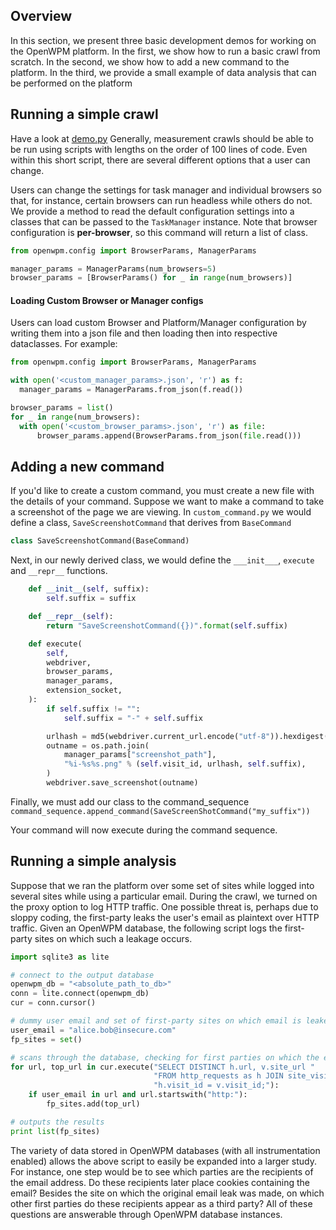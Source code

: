 ## Overview

In this section, we present three basic development demos for working on the OpenWPM platform. In the first, we show how to run a basic crawl from scratch. In the second, we show how to add a new command to the platform. In the third, we provide a small example of data analysis that can be performed on the platform

## Running a simple crawl

Have a look at [demo.py](../demo.py)
Generally, measurement crawls should be able to be run using scripts with lengths on the order of 100 lines of code.
Even within this short script, there are several different options that a user can change.

Users can change the settings for task manager and individual browsers so that, for instance, certain browsers can run headless while others do not. We provide a method to read the default configuration settings into a classes that can be passed to the `TaskManager` instance. Note that browser configuration is **per-browser**, so this command will return a list of class<BrowserParams>.

```py
from openwpm.config import BrowserParams, ManagerParams

manager_params = ManagerParams(num_browsers=5)
browser_params = [BrowserParams() for _ in range(num_browsers)]
```

#### Loading Custom Browser or Manager configs
Users can load custom Browser and Platform/Manager configuration by writing them into a json file and then loading then into respective dataclasses. For example:
```py
from openwpm.config import BrowserParams, ManagerParams

with open('<custom_manager_params>.json', 'r') as f:
  manager_params = ManagerParams.from_json(f.read())

browser_params = list()
for _ in range(num_browsers):
  with open('<custom_browser_params>.json', 'r') as file:
      browser_params.append(BrowserParams.from_json(file.read()))
```


## Adding a new command

If you'd like to create a custom command, you must create a new file with the details
of your command. Suppose we want to make a command to take a screenshot of the page we are viewing.
In `custom_command.py` we would define a class, `SaveScreenshotCommand` that derives from `BaseCommand`
```python
class SaveScreenshotCommand(BaseCommand)
```
Next, in our newly derived class, we would define the `___init___`, `execute` and `__repr__` functions.
```python
    def __init__(self, suffix):
        self.suffix = suffix

    def __repr__(self):
        return "SaveScreenshotCommand({})".format(self.suffix)

    def execute(
        self,
        webdriver,
        browser_params,
        manager_params,
        extension_socket,
    ):
        if self.suffix != "":
            self.suffix = "-" + self.suffix

        urlhash = md5(webdriver.current_url.encode("utf-8")).hexdigest()
        outname = os.path.join(
            manager_params["screenshot_path"],
            "%i-%s%s.png" % (self.visit_id, urlhash, self.suffix),
        )
        webdriver.save_screenshot(outname)
```

Finally, we must add our class to the command_sequence
`command_sequence.append_command(SaveScreenShotCommand("my_suffix"))`

Your command will now execute during the command sequence.

## Running a simple analysis

Suppose that we ran the platform over some set of sites while logged into several sites while using a particular email. During the crawl, we turned on the proxy option to log HTTP traffic. One possible threat is, perhaps due to sloppy coding, the first-party leaks the user's email as plaintext over HTTP traffic. Given an OpenWPM database, the following script logs the first-party sites on which such a leakage occurs.

````python
import sqlite3 as lite

# connect to the output database
openwpm_db = "<absolute_path_to_db>"
conn = lite.connect(openwpm_db)
cur = conn.cursor()

# dummy user email and set of first-party sites on which email is leaked
user_email = "alice.bob@insecure.com"
fp_sites = set()

# scans through the database, checking for first parties on which the email is leaked
for url, top_url in cur.execute("SELECT DISTINCT h.url, v.site_url "
                                "FROM http_requests as h JOIN site_visits as v ON "
                                "h.visit_id = v.visit_id;"):
    if user_email in url and url.startswith("http:"):
        fp_sites.add(top_url)

# outputs the results
print list(fp_sites)
````

The variety of data stored in OpenWPM databases (with all instrumentation enabled) allows the above script to easily be expanded into a larger study. For instance, one step would be to see which parties are the recipients of the email address. Do these recipients later place cookies containing the email? Besides the site on which the original email leak was made, on which other first parties do these recipients appear as a third party? All of these questions are answerable through OpenWPM database instances.
